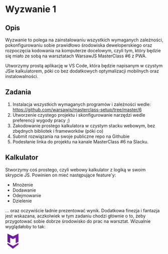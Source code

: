# Wyzwanie 1

## Opis
Wyzwanie to polega na zainstalowaniu wszystkich wymaganych zależności, pokonfigurowaniu sobie prawidłowo środowiska deweloperskiego oraz rozpoczęcia kodowania na komputerze docelowym, czyli tym, który będzie się miało ze sobą na warsztatach WarsawJS MasterClass #6 z PWA.

Utworzymy prostą aplikację w VS Code, która będzie napisanym w czystym JSie kalkulatorem, póki co bez dodatkowych optymalizacji mobilnych oraz instalowalności.

## Zadania

1. Instalacja wszystkich wymaganych programów i zależności wedle: https://github.com/warsawjs/masterclass-setup/tree/master/6
2. Utworzenie czystego projektu i skonfigurowanie narzędzi wedle preferencji wygody pracy ;)
3. Zakodowanie prostego kalkulatora w czystym stacku webowym, bez zbędnych bibliotek i frameworków (póki co)
4. Submit rozwiązania na swoje publiczne repo na Githubie
5. Podesłanie linka do projektu na kanale MasterClass #6 na Slacku.

## Kalkulator

Stworzymy coś prostego, czyli webowy kalkulator z logiką w swoim skrypcie JS. Powinien on mieć następujące feature'y:
* Mnożenie
* Dodawanie
* Odejmowanie
* Dzielenie

... oraz oczywiście ładnie prezentować wynik. Dodatkowa finezja i fantazja jest wskazana, aczkolwiek w tym zadaniu chodzi głównie o to, żeby przygotować sobie dobrze środowisko do prac na warsztat. Wizualnie wyglądałoby to tak:

![calculator mockup](https://github.com/adam-p/markdown-here/raw/master/src/common/images/icon48.png "calculator mockup")
